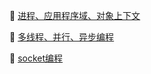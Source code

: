 :file_folder: [进程、应用程序域、对象上下文](https://github.com/swordboyASS/Rear-End/blob/master/CSharp/High-Level/%E8%BF%9B%E7%A8%8B%2C%E5%BA%94%E7%94%A8%E7%A8%8B%E5%BA%8F%E5%9F%9F%EF%BC%8C%E5%AF%B9%E8%B1%A1%E4%B8%8A%E4%B8%8B%E6%96%87.md)

:file_folder: [多线程、并行、异步编程](https://github.com/swordboyASS/Rear-End/blob/master/CSharp/High-Level/%E5%A4%9A%E7%BA%BF%E7%A8%8B%E3%80%81%E5%B9%B6%E8%A1%8C%E3%80%81%E5%BC%82%E6%AD%A5%E7%BC%96%E7%A8%8B.md)

:file_folder: [socket编程](https://github.com/swordboyASS/Rear-End/blob/master/CSharp/High-Level/socket%E7%BC%96%E7%A8%8B.md)
